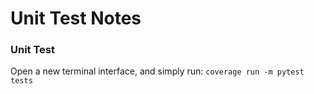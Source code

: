 # Unit Test Notes

### Unit Test

Open a new terminal interface, and simply run:
`coverage run -m pytest tests`

